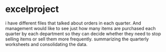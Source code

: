 # excelproject
i have different files that talked about orders in each quarter. And management would like to see just how many items are purchased each quarter by each department so they can decide whether they need to stop selling items or sell them more frequently. summarizing the quarterly worksheets and consolidating the data. 

